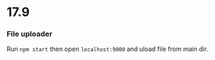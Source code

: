 # 17.9

### File uploader

Run `npm start` then open  `localhost:9000` and uload file from main dir.